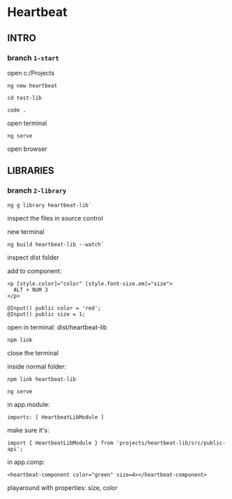 # Heartbeat

## INTRO
### branch `1-start`

open c:/Projects
````
ng new heartbeat

cd test-lib

code .
````
open terminal 
````
ng serve
````
open browser 

## LIBRARIES
### branch `2-library`
````
ng g library heartbeat-lib`
````
inspect the files in source control

new terminal
````
ng build heartbeat-lib --watch`
````
inspect dist folder

add to component:
````
<p [style.color]="color" [style.font-size.em]="size">
  ALT + NUM 3
</p>

@Input() public color = 'red';
@Input() public size = 1;
````
open in terminal: dist/heartbeat-lib
````
npm link
````
close the terminal

inside normal folder:
````
npm link heartbeat-lib

ng serve
````
in app.module:
````
imports: [ HeartbeatLibModule ]
````

make sure it's:
````
import { HeartbeatLibModule } from 'projects/heartbeat-lib/src/public-api';
````
in app.comp:
````
<heartbeat-component color="green" size=4></heartbeat-component> 
````
playaround with properties: size, color

